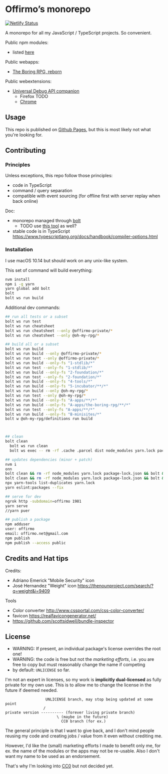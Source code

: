 # Offirmo’s monorepo

[![Netlify Status](https://api.netlify.com/api/v1/badges/25734112-d205-4789-ad2f-bfcdf8d65252/deploy-status)](https://app.netlify.com/sites/offirmo-monorepo/deploys)

A monorepo for all my JavaScript / TypeScript projects. So convenient.

Public npm modules:
* listed [here](https://offirmo-monorepo.netlify.com/0-doc/modules-directory/index.html)

Public webapps:
* [The Boring RPG, reborn](https://www.online-adventur.es/apps/the-boring-rpg/)

Public webextensions:
* [Universal Debug API companion](4-tools/universal-debug-api-companion-webextension/README.md)
  * Firefox TODO
  * [Chrome](https://chrome.google.com/webstore/detail/offirmo%E2%80%99s-universal-web-d/cnbgbjmliafldggmfijmnbpdiikcalnl)


## Usage

This repo is published on [Github Pages](https://www.offirmo.net/offirmo-monorepo/), but this is most likely not what you're looking for.


## Contributing

### Principles
Unless exceptions, this repo follow those principles:
- code in TypeScript
- command / query separation
- compatible with event sourcing (for offline first with server replay when back online)

Doc:
* monorepo managed through [bolt](https://github.com/boltpkg/bolt)
  * TODO use [this tool](https://www.npmjs.com/package/@atlaskit/build-releases) as well?
* stable code is in TypeScript https://www.typescriptlang.org/docs/handbook/compiler-options.html

### Installation
I use macOS 10.14 but should work on any unix-like system.

This set of command will build everything:
```bash
nvm install
npm i -g yarn
yarn global add bolt
bolt
bolt ws run build
```

Additional dev commands:
```bash
## run all tests or a subset
bolt ws run test
bolt ws run cheatsheet
bolt ws run cheatsheet --only @offirmo-private/*
bolt ws run cheatsheet --only @oh-my-rpg/*

## build all or a subset
bolt ws run build
bolt ws run build --only @offirmo-private/*
bolt ws run test --only @offirmo-private/*
bolt ws run build --only-fs "1-stdlib/*"
bolt ws run test --only-fs "1-stdlib/*"
bolt ws run build --only-fs "2-foundation/*"
bolt ws run test --only-fs "2-foundation/*"
bolt ws run build --only-fs "4-tools/*"
bolt ws run build --only-fs "5-incubator/**/*"
bolt ws run build --only @oh-my-rpg/*
bolt ws run test --only @oh-my-rpg/*
bolt ws run build --only-fs "A-apps/**/*"
bolt ws run build --only-fs "A-apps/the-boring-rpg/**/*"
bolt ws run test --only-fs "A-apps/**/*"
bolt ws run build --only-fs "B-minisites/*"
bolt w @oh-my-rpg/definitions run build



## clean
bolt clean
  bolt ws run clean
  bolt ws exec -- rm -rf .cache .parcel dist node_modules yarn.lock package-lock.json yarn-error.log

## updates dependencies (minor + patch)
nvm i
onn
bolt clean && rm -rf node_modules yarn.lock package-lock.json && bolt && yarn outdated     && bolt build
bolt clean && rm -rf node_modules yarn.lock package-lock.json && bolt && bolt build
npx yarn-tools list-duplicates yarn.lock
yarn eslint:packages --fix

## serve for dev
ngrok http -subdomain=offirmo 1981
yarn serve
//yarn puer

## publish a package
npm adduser
user: offirmo
email: offirmo.net@gmail.com
npm publish
npm publish --access public
```


## Credits and Hat tips

Credits:
- Adriano Emerick "Mobile Security" icon
- José Hernandez "Weight" icon https://thenounproject.com/search/?q=weight&i=9409

Tools
- Color converter http://www.cssportal.com/css-color-converter/
- favicon https://realfavicongenerator.net/
- https://github.com/scottsidwell/bundle-inspector

## License

* WARNING: If present, an individual package's license overrides the root one!
* WARNING: the code is free but not the *marketing efforts*, i.e. you are free to copy but must reasonably change the name if competing
* by default: `UNLICENSE` so far.

I'm not an expert in licenses, so my work is **implicitly dual-licensed** as fully private for my own use.
This is to allow me to change the license in the future if deemed needed.
```
                  UNLICENSE branch, may stop being updated at some point
                 /
private version ---------- (forever living private branch)
                       \ (maybe in the future)
                         CC0 branch (for ex.)
```
The general principle is that I want to give back,
and I don't mind people reusing my code and creating jobs / value from it even without crediting me.

However, I'd like the (small) marketing efforts I made to benefit only me,
for ex. the name of the modules or the apps may not be re-usable.
Also I don't want my name to be used as an endorsement.

That's why I'm looking into [CC0](https://creativecommons.org/publicdomain/zero/1.0/) but not decided yet.
